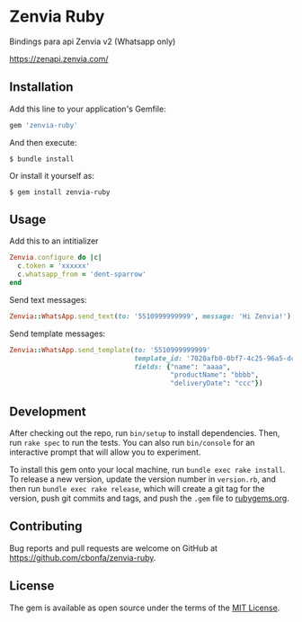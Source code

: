 # Zenvia Ruby

Bindings para api Zenvia v2 (Whatsapp only)

https://zenapi.zenvia.com/

## Installation

Add this line to your application's Gemfile:

```ruby
gem 'zenvia-ruby'
```

And then execute:

    $ bundle install

Or install it yourself as:

    $ gem install zenvia-ruby

## Usage

Add this to an intitializer
```ruby
Zenvia.configure do |c|
  c.token = 'xxxxxx'
  c.whatsapp_from = 'dent-sparrow'
end
```
Send text messages:

```ruby
Zenvia::WhatsApp.send_text(to: '5510999999999', message: 'Hi Zenvia!')
```

Send template messages:

```ruby
Zenvia::WhatsApp.send_template(to: '5510999999999'
                               template_id: '7020afb0-0bf7-4c25-96a5-dc47383b7f7c',
                               fields: {"name": "aaaa",
                                        "productName": "bbbb",
                                        "deliveryDate": "ccc"})
```


## Development

After checking out the repo, run `bin/setup` to install dependencies. Then, run `rake spec` to run the tests. You can also run `bin/console` for an interactive prompt that will allow you to experiment.

To install this gem onto your local machine, run `bundle exec rake install`. To release a new version, update the version number in `version.rb`, and then run `bundle exec rake release`, which will create a git tag for the version, push git commits and tags, and push the `.gem` file to [rubygems.org](https://rubygems.org).

## Contributing

Bug reports and pull requests are welcome on GitHub at https://github.com/cbonfa/zenvia-ruby.


## License

The gem is available as open source under the terms of the [MIT License](https://opensource.org/licenses/MIT).

